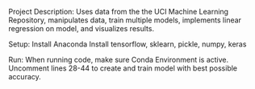 Project Description: 
Uses data from the the UCI Machine Learning Repository, manipulates data, train multiple models, implements linear regression on model, and visualizes results. 
 
Setup:
Install Anaconda
Install tensorflow, sklearn, pickle, numpy, keras

Run:
When running code, make sure Conda Environment is active. 
Uncomment lines 28-44 to create and train model with best possible accuracy.
